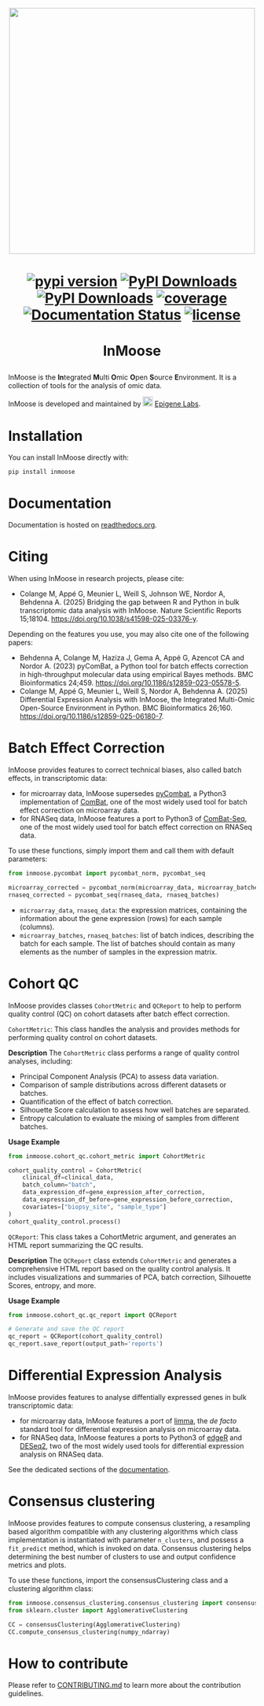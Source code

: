 <p align="center">
  
<img src="docs/source/inmoose.png" width="500">
  
</p>

<h1 align="center">

[![pypi version](https://img.shields.io/pypi/v/inmoose)](https://pypi.org/project/inmoose)
[![PyPI Downloads](https://static.pepy.tech/badge/inmoose)](https://pepy.tech/project/inmoose)
[![PyPI Downloads](https://static.pepy.tech/badge/inmoose/month)](https://pepy.tech/projects/inmoose)
[![coverage](https://img.shields.io/coverallsCoverage/github/epigenelabs/inmoose.svg)](https://coveralls.io/github/epigenelabs/inmoose)
[![Documentation Status](https://readthedocs.org/projects/inmoose/badge/?version=latest)](https://inmoose.readthedocs.io/en/latest/?badge=latest)
[![license](https://img.shields.io/pypi/l/inmoose)](LICENSE)

</h1>

<h1 align="center">
  
InMoose

</h1>

InMoose is the **In**tegrated **M**ulti **O**mic **O**pen **S**ource **E**nvironment.
It is a collection of tools for the analysis of omic data.

InMoose is developed and maintained by <img src="docs/source/epigenelogo.png" width="20"> [Epigene Labs](https://www.epigenelabs.com/).

# Installation

You can install InMoose directly with:

```
pip install inmoose
```

# Documentation

Documentation is hosted on [readthedocs.org](https://inmoose.readthedocs.io/en/latest/).

# Citing

When using InMoose in research projects, please cite:
- Colange M, Appé G, Meunier L, Weill S, Johnson WE, Nordor A, Behdenna A. (2025)
  Bridging the gap between R and Python in bulk transcriptomic data analysis with InMoose. Nature Scientific Reports 15;18104. https://doi.org/10.1038/s41598-025-03376-y.

Depending on the features you use, you may also cite one of the following papers:
- Behdenna A, Colange M, Haziza J, Gema A, Appé G, Azencot CA and Nordor A. (2023)
  pyComBat, a Python tool for batch effects correction in high-throughput molecular data using empirical Bayes methods. BMC Bioinformatics 24;459. https://doi.org/10.1186/s12859-023-05578-5.
- Colange M, Appé G, Meunier L, Weill S, Nordor A, Behdenna A. (2025)
  Differential Expression Analysis with InMoose, the Integrated Multi-Omic Open-Source Environment in Python. BMC Bioinformatics 26;160. https://doi.org/10.1186/s12859-025-06180-7.

# Batch Effect Correction

InMoose provides features to correct technical biases, also called batch
effects, in transcriptomic data:
- for microarray data, InMoose supersedes
  [pyCombat](https://github.com/epigenelabs/pycombat/), a Python3 implementation
  of [ComBat](https://doi.org/10.1093/biostatistics/kxj037), one of the most
  widely used tool for batch effect correction on microarray data.
- for RNASeq data, InMoose features a port to Python3 of
  [ComBat-Seq](https://doi.org/10.1093/nargab/lqaa078), one of the most widely
  used tool for batch effect correction on RNASeq data.

To use these functions, simply import them and call them with default
parameters:
```python
from inmoose.pycombat import pycombat_norm, pycombat_seq

microarray_corrected = pycombat_norm(microarray_data, microarray_batches)
rnaseq_corrected = pycombat_seq(rnaseq_data, rnaseq_batches)
```

* `microarray_data`, `rnaseq_data`: the expression matrices, containing the
  information about the gene expression (rows) for each sample (columns).
* `microarray_batches`, `rnaseq_batches`: list of batch indices, describing the
  batch for each sample. The list of batches should contain as many elements as
  the number of samples in the expression matrix.


# Cohort QC
InMoose provides classes `CohortMetric` and `QCReport` to help to perform quality control (QC) on cohort datasets after batch effect correction.

`CohortMetric`: This class handles the analysis and provides methods for performing quality control on cohort datasets.

**Description**
The `CohortMetric` class performs a range of quality control analyses, including:
- Principal Component Analysis (PCA) to assess data variation.
- Comparison of sample distributions across different datasets or batches.
- Quantification of the effect of batch correction.
- Silhouette Score calculation to assess how well batches are separated.
- Entropy calculation to evaluate the mixing of samples from different batches.

**Usage Example**
```python
from inmoose.cohort_qc.cohort_metric import CohortMetric

cohort_quality_control = CohortMetric(
    clinical_df=clinical_data,
    batch_column="batch",
    data_expression_df=gene_expression_after_correction,
    data_expression_df_before=gene_expression_before_correction,
    covariates=["biopsy_site", "sample_type"]
)
cohort_quality_control.process()
```

`QCReport`: This class takes a CohortMetric argument, and generates an HTML report summarizing the QC results.

**Description**
The `QCReport` class extends `CohortMetric` and generates a comprehensive HTML report based on the quality control analysis. It includes visualizations and summaries of PCA, batch correction, Silhouette Scores, entropy, and more.

**Usage Example**
```python
from inmoose.cohort_qc.qc_report import QCReport

# Generate and save the QC report
qc_report = QCReport(cohort_quality_control)
qc_report.save_report(output_path='reports')
```

# Differential Expression Analysis

InMoose provides features to analyse diffentially expressed genes in bulk
transcriptomic data:
- for microarray data, InMoose features a port of
  [limma](https://doi.org/10.1093/nar/gkv007), the *de facto* standard tool
  for differential expression analysis on microarray data.
- for RNASeq data, InMoose features a ports to Python3 of
  [edgeR](https://doi.org/10.12688/f1000research.8987.2) and
  [DESeq2](https://doi.org/10.1186/s13059-014-0550-8), two of the most widely
  used tools for differential expression analysis on RNASeq data.

See the dedicated sections of the
[documentation](https://inmoose.readthedocs.io/en/latest/).

# Consensus clustering
InMoose provides features to compute consensus clustering, a resampling based algorithm compatible with any clustering algorithms which class implementation is instantiated with parameter `n_clusters`, and possess a `fit_predict` method, which is invoked on data.
Consensus clustering helps determining the best number of clusters to use and output confidence metrics and plots.


To use these functions, import the consensusClustering class and a clustering algorithm class:
```python
from inmoose.consensus_clustering.consensus_clustering import consensusClustering
from sklearn.cluster import AgglomerativeClustering

CC = consensusClustering(AgglomerativeClustering)
CC.compute_consensus_clustering(numpy_ndarray)
```

# How to contribute

Please refer to [CONTRIBUTING.md](https://github.com/epigenelabs/inmoose/blob/master/CONTRIBUTING.md) to learn more about the contribution guidelines.

